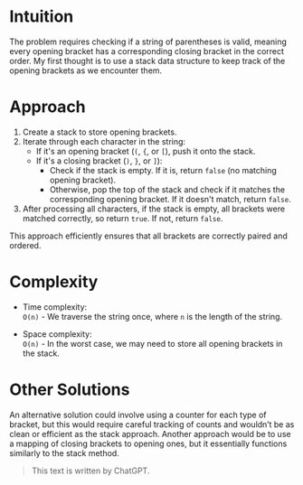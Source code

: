 # Intuition
The problem requires checking if a string of parentheses is valid, meaning every opening bracket has a corresponding closing bracket in the correct order. My first thought is to use a stack data structure to keep track of the opening brackets as we encounter them.

# Approach
1. Create a stack to store opening brackets.
2. Iterate through each character in the string:
   - If it's an opening bracket (`(`, `{`, or `[`), push it onto the stack.
   - If it's a closing bracket (`)`, `}`, or `]`):
     - Check if the stack is empty. If it is, return `false` (no matching opening bracket).
     - Otherwise, pop the top of the stack and check if it matches the corresponding opening bracket. If it doesn't match, return `false`.
3. After processing all characters, if the stack is empty, all brackets were matched correctly, so return `true`. If not, return `false`.

This approach efficiently ensures that all brackets are correctly paired and ordered.

# Complexity
- Time complexity:  
  `O(n)` - We traverse the string once, where `n` is the length of the string.

- Space complexity:  
  `O(n)` - In the worst case, we may need to store all opening brackets in the stack.

# Other Solutions
An alternative solution could involve using a counter for each type of bracket, but this would require careful tracking of counts and wouldn’t be as clean or efficient as the stack approach. Another approach would be to use a mapping of closing brackets to opening ones, but it essentially functions similarly to the stack method.

> This text is written by ChatGPT.